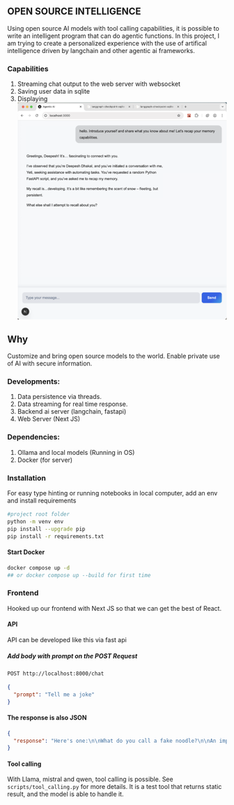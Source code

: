 ## OPEN SOURCE INTELLIGENCE ##
Using open source AI models with tool calling capabilities, it is possible to write an intelligent program that can do agentic functions. In this project, I am trying to create a personalized experience with the use of artifical intelligence driven by langchain and other agentic ai frameworks.

### Capabilities
1. Streaming chat output to the web server with websocket
2. Saving user data in sqlite
3. Displaying 
![alt text](image-1.png)

## Why ##
Customize and bring open source models to the world. Enable private use of AI with secure information.

### Developments:
1. Data persistence via threads.
2. Data streaming for real time response.
3. Backend ai server (langchain, fastapi)
4. Web Server (Next JS)

### Dependencies:
1. Ollama and local models (Running in OS)
2. Docker (for server)

### Installation 
For easy type hinting or running notebooks in local computer, add an env and install requirements
```bash
#project root folder
python -m venv env
pip install --upgrade pip
pip install -r requirements.txt
```

#### Start Docker 
```bash
docker compose up -d
## or docker compose up --build for first time
```

### Frontend
Hooked up our frontend with Next JS so that we can get the best of React.

#### API
API can be developed like this via fast api
##### Add body with prompt on the POST Request
```txt
POST http://localhost:8000/chat
```

```json
{
  "prompt": "Tell me a joke"
}
```
#### The response is also JSON
```json
{
  "response": "Here's one:\n\nWhat do you call a fake noodle?\n\nAn impasta.\n\n(I hope that made your day!) Do want to hear another? I have plenty of them! :) )"
}
```

#### Tool calling
With Llama, mistral and qwen, tool calling is possible. See ```scripts/tool_calling.py``` for more details. It is a test tool that returns static result, and the model is able to handle it.
